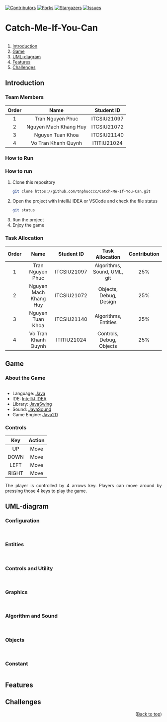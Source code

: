 [![Contributors][contributors-shield]][contributors-url]
[![Forks][forks-shield]][forks-url]
[![Stargazers][stars-shield]][stars-url]
[![Issues][issues-shield]][issues-url]
# Catch-Me-If-You-Can

<!--suppress ALL -->
<div align="center">
<img src="src/main/resources/Screenshots/MenuScreen.png" alt="">
</div>

<!-- TABLE OF CONTENTS -->
1. [Introduction](#Introduction)
2. [Game](#Game)
3. [UML-diagram](#UML-diagram)
4. [Features](#Features)
5. [Challenges](#Challenges)

<!-- <details>
<summary>Table of Contents</summary>
<ol>
    <li>
        <a href="#Introduction">Introduction</a>
        <ul>
            <li><a href="#Team-Members">Team Members</a></li>
            <li><a href="#How-to-Run">How to Run</a></li>
            <li><a href="#Task-Allocation">Task Allocation</a></li>
        </ul>
    </li>
    <li>
        <a href="#Game">Game</a>
        <ul>
            <li><a href="#About-the-Game">About the Game</a></li>
            <li><a href="#Controls">Controls</a></li>
            <li><a href="#Items">Items</a></li>
        </ul>
    </li>
    <li><a href="#UML-diagram">UML-diagram</a></li>
    <li><a href="#Features">Features</a></li>
    <li><a href="#Challenges">Challenges</a></li>
</ol>
</details> -->

<!-- ABOUT THE PROJECT -->
## Introduction <a name="Introduction"/></a>
<div style = "text-align: justify">
</div>

### Team Members
| Order |         Name          | Student ID  |
|:-----:|:---------------------:|:-----------:|
|   1   |   Tran Nguyen Phuc    | ITCSIU21097 |
|   2   | Nguyen Mach Khang Huy | ITCSIU21072 |
|   3   |   Nguyen Tuan Khoa    | ITCSIU21140 |
|   4   |  Vo Tran Khanh Quynh  | ITITIU21024 |

### How to Run

### How to run

1. Clone this repository
    ```sh
    git clone https://github.com/tnphucccc/Catch-Me-If-You-Can.git
    ```
2. Open the project with IntelliJ IDEA or VSCode and check the file status
    ```sh
    git status
    ```
3. Run the project
4. Enjoy the game

### Task Allocation

| Order |         Name          | Student ID  |       Task Allocation       | Contribution |
|:-----:|:---------------------:|:-----------:|:---------------------------:|:------------:|
|   1   |   Tran Nguyen Phuc    | ITCSIU21097 | Algorithms, Sound, UML, git |     25%      |
|   2   | Nguyen Mach Khang Huy | ITCSIU21072 |   Objects, Debug, Design    |     25%      |
|   3   |   Nguyen Tuan Khoa    | ITCSIU21140 |    Algorithms, Entities     |     25%      |
|   4   |  Vo Tran Khanh Quynh  | ITITIU21024 |  Controls, Debug, Objects   |     25%      |

<!-- GAME -->
## Game <a name="Game"/></a>

### About the Game
<div align="center">
<img src="src/main/resources/Screenshots/GameScreen.png" alt="">
</div>

- Language: [Java](https://www.java.com/en/)
- IDE: [IntelliJ IDEA](https://www.jetbrains.com/idea/)
- Library: [JavaSwing](https://docs.oracle.com/javase/7/docs/api/javax/swing/package-summary.html)
- Sound: [JavaSound](https://docs.oracle.com/javase/tutorial/sound/index.html)
- Game Engine: [Java2D](https://docs.oracle.com/javase/7/docs/api/java/awt/Graphics2D.html)

### Controls

|  Key  | Action |
|:-----:|:------:|
|  UP   |  Move  |
| DOWN  |  Move  |
| LEFT  |  Move  |
| RIGHT |  Move  |

<div style="text-align: justify">
The player is controlled by 4 arrows key. Players can move around by pressing those 4 keys to play the game.
</div>

<!-- UML-diagram -->
## UML-diagram <a name="UML-diagram/"></a>
<div>
   <h3>Configuration</h3>
      <div align="center">
        <img src="src/main/resources/UML/config.png" alt="">
      </div>
   <br />
   <h3>Entities</h3>
        <div align="center">
            <img src="src/main/resources/UML/entities.png" alt="">
        </div>
    <br />
    <h3>Controls and Utility</h3>
        <div align="center">
            <img src="src/main/resources/UML/core.png" alt="">
        </div>
    <br />
    <h3>Graphics</h3>
        <div align="center">
            <img src="src/main/resources/UML/graphics.png" alt="">
        </div>
    <br />
    <h3>Algorithm and Sound</h3>
        <div align="center">
            <img src="src/main/resources/UML/features.png" alt="">
        </div>
    <br />
    <h3>Objects</h3>
        <div align="center">
            <img src="src/main/resources/UML/objects.png" alt="">
        </div>
    <br />
    <h3>Constant</h3>
        <div align="center">
            <img src="src/main/resources/UML/constant.png" alt="">
        </div>
</div>

<!-- FEATURES -->
## Features <a name="Features"/></a>


<!-- CHALLENGES -->
## Challenges <a name="Challenges"/></a>


<p align="right">(<a href="#top">Back to top</a>)</p>

<!-- MARKDOWN LINKS & IMAGES -->
<!-- https://www.markdownguide.org/basic-syntax/#reference-style-links -->
[contributors-shield]: https://img.shields.io/github/contributors/tnphucccc/Catch-Me-If-You-Can.svg?style=for-the-badge
[contributors-url]: https://github.com/tnphucccc/Catch-Me-If-You-Can/graphs/contributors
[forks-shield]: https://img.shields.io/github/forks/tnphucccc/Catch-Me-If-You-Can.svg?style=for-the-badge
[forks-url]: https://github.com/tnphucccc/Catch-Me-If-You-Can/network/members
[stars-shield]: https://img.shields.io/github/stars/tnphucccc/Catch-Me-If-You-Can.svg?style=for-the-badge
[stars-url]: https://github.com/tnphucccc/Catch-Me-If-You-Can/stargazers
[issues-shield]: https://img.shields.io/github/issues/tnphucccc/Catch-Me-If-You-Can.svg?style=for-the-badge
[issues-url]: https://github.com/tnphucccc/Catch-Me-If-You-Can/issues